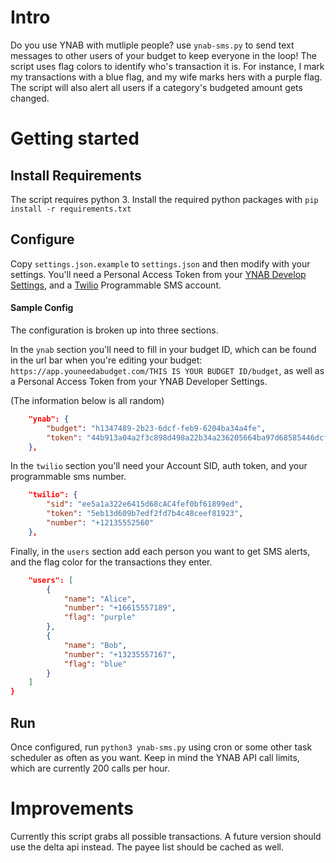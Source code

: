 # Intro
Do you use YNAB with mutliple people? use `ynab-sms.py` to send text messages to other users of your budget to keep everyone in the loop! The script uses flag colors to identify who's transaction it is. For instance, I mark my transactions with a blue flag, and my wife marks hers with a purple flag. The script will also alert all users if a category's budgeted amount gets changed.
# Getting started
## Install Requirements
The script requires python 3. Install the required python packages with `pip install -r requirements.txt`
## Configure
Copy `settings.json.example` to `settings.json` and then modify with your settings. You'll need a Personal Access Token from your [YNAB Develop Settings](https://app.youneedabudget.com/settings/developer), and a [Twilio](https://www.twilio.com/sms) Programmable SMS account.
#### Sample Config
The configuration is broken up into three sections.

In the `ynab` section you'll need to fill in your budget ID, which can be found in the url bar when you're editing your budget: `https://app.youneedabudget.com/THIS IS YOUR BUDGET ID/budget`, as well as a Personal Access Token from your YNAB Developer Settings.

(The information below is all random)
```json
    "ynab": {
        "budget": "h1347489-2b23-6dcf-feb9-6204ba34a4fe",
        "token": "44b913a04a2f3c898d498a22b34a236205664ba97d68585446dcff6c04feb6"
    },
```
In the `twilio` section you'll need your Account SID, auth token, and your programmable sms number.
```json
    "twilio": {
        "sid": "ee5a1a322e6415d68cAC4fef0bf61899ed",
        "token": "5eb13d609b7edf2fd7b4c48ceef81923",
        "number": "+12135552560"
    },
```
Finally, in the `users` section add each person you want to get SMS alerts, and the flag color for the transactions they enter.
```json
    "users": [
        {            
            "name": "Alice",
            "number": "+16615557189",
            "flag": "purple"
        },
        {            
            "name": "Bob",
            "number": "+13235557167",
            "flag": "blue"
        }
    ]
}
```
## Run
Once configured, run `python3 ynab-sms.py` using cron or some other task scheduler as often as you want. Keep in mind the YNAB API call limits, which are currently 200 calls per hour.

# Improvements
Currently this script grabs all possible transactions. A future version should use the delta api instead. The payee list should be cached as well.